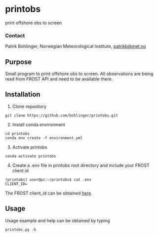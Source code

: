 # printobs
print offshore obs to screen

### Contact
Patrik Bohlinger, Norwegian Meteorological Institute, patrikb@met.no

## Purpose
Small program to print offshore obs to screen. All observations are being read from FROST API and need to be available there.

## Installation

1. Clone repository
```
git clone https://github.com/bohlinger/printobs.git
```

2. Install conda environment
```
cd printobs
conda env create -f environment.yml
```

3. Activate printobs
```
conda activate printobs
```

4. Create a .env file in printobs root directory and include your FROST client id
```
(printobs) user@pc:~/printobs$ cat .env
CLIENT_ID=
```

The FROST client_id can be obtained [here](http://louiseo.pages.obs.met.no/frost_workshop/tutorial/tutorial1/).

## Usage
Usage example and help can be obtained by typing

```
printobs.py -h
```
